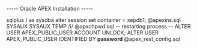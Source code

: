 ----- Oracle APEX Installation -----

sqlplus / as sysdba
alter session set container = xepdb1;
@apexins.sql SYSAUX SYSAUX TEMP /i/
@apxchpwd.sql
-- restarting process --
ALTER USER APEX_PUBLIC_USER ACCOUNT UNLOCK;
ALTER USER APEX_PUBLIC_USER IDENTIFIED BY **password**
@apex_rest_config.sql

